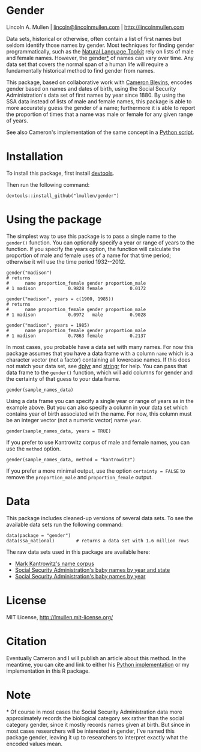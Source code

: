 # Gender

Lincoln A. Mullen | lincoln@lincolnmullen.com | http://lincolnmullen.com

Data sets, historical or otherwise, often contain a list of first names
but seldom identify those names by gender. Most techniques for finding
gender programmatically, such as the [Natural Language Toolkit][] rely
on lists of male and female names. However, the gender[\*][] of names
can vary over time. Any data set that covers the normal span of a human
life will require a fundamentally historical method to find gender from
names.

This package, based on collaborative work with [Cameron Blevins][],
encodes gender based on names and dates of birth, using the Social
Security Administration's data set of first names by year since 1880. By
using the SSA data instead of lists of male and female names, this
package is able to more accurately guess the gender of a name;
furthermore it is able to report the proportion of times that a name was
male or female for any given range of years.

See also Cameron's implementation of the same concept in a [Python
script][].

# Installation

To install this package, first install [devtools][].

Then run the following command:

    devtools::install_github("lmullen/gender")

# Using the package

The simplest way to use this package is to pass a single name to the
`gender()` function. You can optionally specify a year or range of years
to the function. If you specify the years option, the function will
calculate the proportion of male and female uses of a name for that time
period; otherwise it will use the time period 1932--2012.

    gender("madison")
    # returns
    #      name proportion_female gender proportion_male
    # 1 madison            0.9828 female          0.0172

    gender("madison", years = c(1900, 1985))
    # returns
    #      name proportion_female gender proportion_male
    # 1 madison            0.0972   male          0.9028

    gender("madison", years = 1985)
    #      name proportion_female gender proportion_male
    # 1 madison            0.7863 female          0.2137

In most cases, you probable have a data set with many names. For now
this package assumes that you have a data frame with a column `name`
which is a character vector (not a factor) containing all lowercase
names. If this does not match your data set, see [dplyr][] and
[stringr][] for help. You can pass that data frame to the `gender()`
function, which will add columns for gender and the certainty of that
guess to your data frame.

    gender(sample_names_data)

Using a data frame you can specify a single year or range of years as in
the example above. But you can also specify a column in your data set
which contains year of birth associated with the name. For now, this
column must be an integer vector (not a numeric vector) name `year`.

    gender(sample_names_data, years = TRUE)

If you prefer to use Kantrowitz corpus of male and female names, you can
use the `method` option.

    gender(sample_names_data, method = "kantrowitz")

If you prefer a more minimal output, use the option `certainty = FALSE`
to remove the `proportion_male` and `proportion_female` output.

# Data

This package includes cleaned-up versions of several data sets. To see
the available data sets run the following command:

    data(package = "gender")
    data(ssa_national)        # returns a data set with 1.6 million rows

The raw data sets used in this package are available here:

-   [Mark Kantrowitz's name corpus][]
-   [Social Security Administration's baby names by year and state][]
-   [Social Security Administration's baby names by year][]

# License

MIT License, <http://lmullen.mit-license.org/>

# Citation

Eventually Cameron and I will publish an article about this method. In
the meantime, you can cite and link to either his [Python
implementation][Python script] or my implementation in this R package.

# Note

<a name="gender-vs-sex"></a>\* Of course in most cases the Social
Security Administration data more approximately records the biological
category sex rather than the social category gender, since it mostly
records names given at birth. But since in most cases researchers will
be interested in gender, I've named this package gender, leaving it up
to researchers to interpret exactly what the encoded values mean.

  [Natural Language Toolkit]: http://www.nltk.org/
  [\*]: #gender-vs-sex
  [Cameron Blevins]: http://www.cameronblevins.org/
  [Python script]: https://github.com/cblevins/Gender-ID-By-Time
  [devtools]: https://github.com/hadley/devtools
  [dplyr]: https://github.com/hadley/dplyr
  [stringr]: https://github.com/hadley/stringr
  [Mark Kantrowitz's name corpus]: http://www.cs.cmu.edu/afs/cs/project/ai-repository/ai/areas/nlp/corpora/names/0.html
  [Social Security Administration's baby names by year and state]: http://catalog.data.gov/dataset/baby-names-from-social-security-card-applications-data-by-state-and-district-of-
  [Social Security Administration's baby names by year]: http://catalog.data.gov/dataset/baby-names-from-social-security-card-applications-national-level-data
